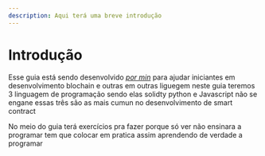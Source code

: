 ```yaml
---
description: Aqui terá uma breve introdução
---
```


# Introdução

Esse guia está sendo desenvolvido [_por min_](https://twitter.com/LongenSadlovski)
para ajudar iniciantes em desenvolvimento blochain 
e outras em outras liguegem neste guia teremos 3 linguagem
de programação sendo elas solidty python e Javascript não se engane
essas três são as mais cumun no desenvolvimento de smart contract


No meio do guia terá exercícios pra fazer porque só ver não ensinara a programar tem que colocar em pratica assim aprendendo de verdade a programar
